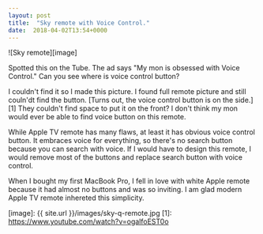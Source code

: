 ```yaml
---
layout: post
title:  "Sky remote with Voice Control."
date:  2018-04-02T13:54+0000
---
```


![Sky remote][image]

Spotted this on the Tube. The ad says "My mon is obsessed with Voice Control." Can you see where is voice control button? 

I couldn't find it so I made this picture. I found full remote picture and still couln'dt find the button.  [Turns out, the voice control button is on the side.][1] They couldn't find space to put it on the front? I don't think my mon would ever be able to find voice button on this remote.

While Apple TV remote has many flaws, at least it has obvious voice control button. It embraces voice for everything, so there's no search button because you can search with voice. If I would have to design this remote, I would remove most of the buttons and replace search button with voice control.

When I bought my first MacBook Pro, I fell in love with white Apple remote because it had almost no buttons and was so inviting. I am glad modern Apple TV remote inhereted this simplicity.

[image]:  {{ site.url }}/images/sky-q-remote.jpg
[1]: https://www.youtube.com/watch?v=ogalfoEST0o
